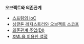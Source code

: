 

 **오브젝트와 의존관계** 
 
  - [ 스프링의 IoC ](docs/스프링의-IoC.md)   
  - [ 싱글톤 레지스트리와 오브젝트 스코프 ](docs/싱글톤-레지스트리와-오브젝트-스코프.md)  
  - [ 의존관계 주입(DI)](의존관계%20주입(DI).md)  
  - [ XML을 이용한 설정](XML을%20이용한%20설정.md)  